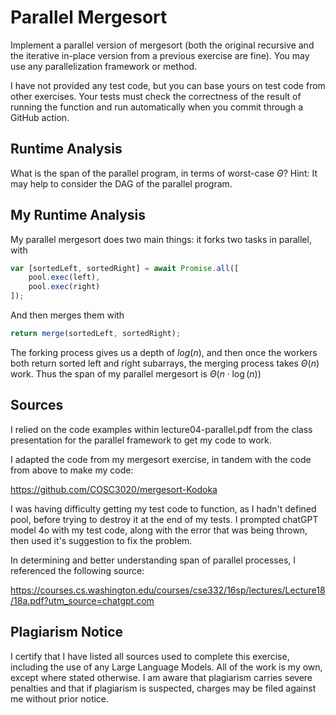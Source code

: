 # Parallel Mergesort

Implement a parallel version of mergesort (both the original recursive and the
iterative in-place version from a previous exercise are fine). You may use any
parallelization framework or method.

I have not provided any test code, but you can base yours on test code from
other exercises. Your tests must check the correctness of the result of running
the function and run automatically when you commit through a GitHub action.

## Runtime Analysis

What is the span of the parallel program, in terms of worst-case $\Theta$? Hint:
It may help to consider the DAG of the parallel program.

## My Runtime Analysis

My parallel mergesort does two main things: it forks two tasks in parallel,
with  
```js
var [sortedLeft, sortedRight] = await Promise.all([
    pool.exec(left),
    pool.exec(right)
]);
```
And then merges them with  
```js
return merge(sortedLeft, sortedRight);
```
The forking process gives us a depth of $log(n)$, and then once the workers
both return sorted left and right subarrays, the merging process takes
$\Theta(n)$ work. Thus the span of my parallel mergesort is $\Theta(n \cdot
\log(n))$

## Sources

I relied on the code examples within lecture04-parallel.pdf from the class
presentation for the parallel framework to get my code to work.  

I adapted the code from my mergesort exercise, in tandem with the code from
above to make my code:  

https://github.com/COSC3020/mergesort-Kodoka  

I was having difficulty getting my test code to function, as I hadn't defined
pool, before trying to destroy it at the end of my tests. I prompted chatGPT
model 4o with my test code, along with the error that was being thrown, then
used it's suggestion to fix the problem.  

In determining and better understanding span of parallel processes, I
referenced the following source:  

https://courses.cs.washington.edu/courses/cse332/16sp/lectures/Lecture18/18a.pdf?utm_source=chatgpt.com  

## Plagiarism Notice

I certify that I have listed all sources used to complete this exercise, including the use of any Large Language Models. All of the work is my own, except where stated otherwise. I am aware that plagiarism carries severe penalties and that if plagiarism is suspected, charges may be filed against me without prior notice.
